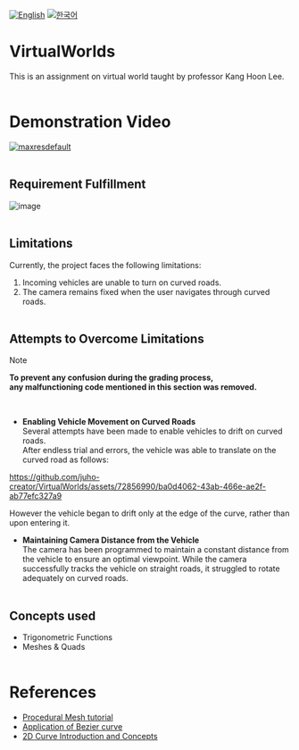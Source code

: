 [![English](https://img.shields.io/badge/lang-English-blue.svg)](https://github.com/juho-creator/VirtualWorlds/blob/main/README.md)
[![한국어](https://img.shields.io/badge/lang-한국어-red.svg)](https://github.com/juho-creator/VirtualWorlds/blob/main/README.KR.md)


# VirtualWorlds
This is an assignment on virtual world taught by professor Kang Hoon Lee.
</br></br>



# Demonstration Video
[![maxresdefault](https://github.com/juho-creator/VirtualWorlds/assets/72856990/3064f332-286b-4337-b3cf-82939a44bf74)
](https://www.youtube.com/watch?v=jLfZWK6fyUM)
</br></br>



## Requirement Fulfillment
![image](https://github.com/juho-creator/VirtualWorlds/assets/72856990/c738694b-9505-43f3-ad22-033e68729204)
</br></br>


## Limitations

Currently, the project faces the following limitations:

1. Incoming vehicles are unable to turn on curved roads.
2. The camera remains fixed when the user navigates through curved roads.
</br></br>


## Attempts to Overcome Limitations

> [!NOTE]
> **To prevent any confusion during the grading process, </br>
>  any malfunctioning code mentioned in this section was removed.**
</br>

- **Enabling Vehicle Movement on Curved Roads**  
  Several attempts have been made to enable vehicles to drift on curved roads. </br>
  After endless trial and errors, the vehicle was able to translate on the curved road as follows:

https://github.com/juho-creator/VirtualWorlds/assets/72856990/ba0d4062-43ab-466e-ae2f-ab77efc327a9


However the vehicle began to drift only at the edge of the curve, rather than upon entering it. </br>
  
- **Maintaining Camera Distance from the Vehicle**  
  The camera has been programmed to maintain a constant distance from the vehicle to ensure an optimal viewpoint. While the camera successfully tracks the vehicle on straight roads, it struggled to rotate adequately on curved roads.
</br></br>





## Concepts used
- Trigonometric Functions
- Meshes & Quads
</br></br>


# References
- [Procedural Mesh tutorial](https://www.youtube.com/watch?v=ucuOVL7c5Hw&list=PL5KbKbJ6Gf9-d303Lk8TGKCW-t5JsBdtB)
- [Application of Bezier curve](https://www.youtube.com/watch?v=BQvBq3K50u8)
- [2D Curve Introduction and Concepts](https://www.youtube.com/watch?v=RF04Fi9OCPc&list=PLsCt1Wdr6utD1wqJ1GB_cFjhgtUXO-osI)
